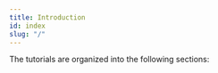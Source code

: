 ```yaml
---
title: Introduction
id: index
slug: "/"
---
```


The tutorials are organized into the following sections: